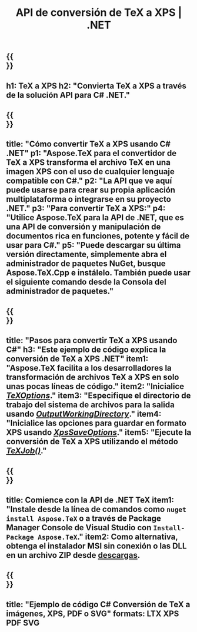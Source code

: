 ﻿---
translation: true
template: /_templates/_conversion-child-net.md
title: API de conversión de TeX a XPS | .NET
description: Funcionalidad de conversión de TeX a XPS. Integre esta biblioteca .NET local en su proyecto o use aplicaciones multiplataforma para convertir TeX a XPS.
keywords: tex a xps api net, tex2xps integra c#
url: /net/conversion/tex-to-xps/
family: tex
platformtag: net
feature: conversion
informat: TEX
outformat: XPS
otherformats: BMP PNG JPEG TIFF SVG PDF
---


{{<section banner>}}
---
h1: TeX a XPS
h2: "Convierta TeX a XPS a través de la solución API para C# .NET."
---

{{<section overview>}}
---
title: "Cómo convertir TeX a XPS usando C# .NET"
p1: "Aspose.TeX para el convertidor de TeX a XPS transforma el archivo TeX en una imagen XPS con el uso de cualquier lenguaje compatible con C#."
p2: "La API que ve aquí puede usarse para crear su propia aplicación multiplataforma o integrarse en su proyecto .NET."
p3: "Para convertir TeX a XPS:"
p4: "Utilice Aspose.TeX para la API de .NET, que es una API de conversión y manipulación de documentos rica en funciones, potente y fácil de usar para C#."
p5: "Puede descargar su última versión directamente, simplemente abra el administrador de paquetes NuGet, busque Aspose.TeX.Cpp e instálelo. También puede usar el siguiente comando desde la Consola del administrador de paquetes."
---

{{<section feature1>}}
---
title: "Pasos para convertir TeX a XPS usando C#"
h3: "Este ejemplo de código explica la conversión de TeX a XPS .NET"
item1: "Aspose.TeX facilita a los desarrolladores la transformación de archivos TeX a XPS en solo unas pocas líneas de código."
item2: "Inicialice [*TeXOptions*](https://reference.aspose.com/tex/net/aspose.tex/texoptions/)."
item3: "Especifique el directorio de trabajo del sistema de archivos para la salida usando [*OutputWorkingDirectory*](https://reference.aspose.com/tex/net/aspose.tex/texoptions/outputworkingdirectory/)."
item4: "Inicialice las opciones para guardar en formato XPS usando [*XpsSaveOptions*](https://reference.aspose.com/tex/net/aspose.tex.presentation.image/xpssaveoptions/)."
item5: "Ejecute la conversión de TeX a XPS utilizando el método [*TeXJob()*](https://reference.aspose.com/tex/net/aspose.tex/texjob/)."
---

{{<section feature2>}}
---
title: Comience con la API de .NET TeX
item1: "Instale desde la línea de comandos como ```nuget install Aspose.TeX``` o a través de Package Manager Console de Visual Studio con ```Install-Package Aspose.TeX```."
item2: Como alternativa, obtenga el instalador MSI sin conexión o las DLL en un archivo ZIP desde [descargas](https://downloads.aspose.com/tex/net).
---

{{<section widget>}}
---
title: "Ejemplo de código C# Conversión de TeX a imágenes, XPS, PDF o SVG"
formats: LTX XPS PDF SVG
---